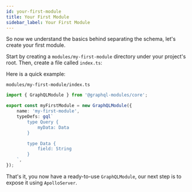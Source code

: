 ```yaml
---
id: your-first-module
title: Your First Module
sidebar_label: Your First Module
---
```


So now we understand the basics behind separating the schema, let's create your first module.

Start by creating a `modules/my-first-module` directory under your project's root. Then, create a file called `index.ts`:

Here is a quick example:

`modules/my-first-module/index.ts`
```typescript
import { GraphQLModule } from '@graphql-modules/core';

export const myFirstModule = new GraphQLModule({
    name: 'my-first-module',
    typeDefs: gql`
        type Query {
            myData: Data
        }

        type Data {
            field: String
        }
    `,
});
```

That's it, you now have a ready-to-use `GraphQLModule`, our next step is to expose it using `ApolloServer`.

